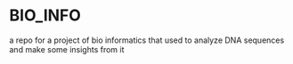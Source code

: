 # BIO_INFO
a repo for a project of bio informatics that used to analyze DNA sequences and make some insights from it

